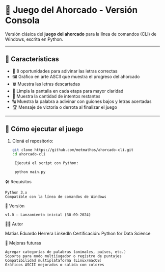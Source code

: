 # 🎲 Juego del Ahorcado - Versión Consola

Versión clásica del **juego del ahorcado** para la línea de comandos (CLI) de Windows, escrita en Python.

---

## 📌 Características

- 🎯 8 oportunidades para adivinar las letras correctas
- 🖼️ Gráfico en arte ASCII que muestra el progreso del ahorcado
- 🗑️ Muestra las letras descartadas
- 🧹 Limpia la pantalla en cada etapa para mayor claridad
- 🔢 Muestra la cantidad de intentos restantes
- 🔠 Muestra la palabra a adivinar con guiones bajos y letras acertadas
- 🏆 Mensaje de victoria o derrota al finalizar el juego

---

## 🚀 Cómo ejecutar el juego

1. Cloná el repositorio:
   ```bash
   git clone https://github.com/metmathos/ahorcado-cli.git
   cd ahorcado-cli

    Ejecutá el script con Python:

    python main.py

🛠️ Requisitos

    Python 3.x
    Compatible con la línea de comandos de Windows

📅 Versión

    v1.0 – Lanzamiento inicial (30-09-2024)

👨‍💻 Autor

Matías Eduardo Herrera
LinkedIn
Certificación: Python for Data Science


🔮 Mejoras futuras

    Agregar categorías de palabras (animales, países, etc.)
    Soporte para modo multijugador o registro de puntajes
    Compatibilidad multiplataforma (Linux/macOS)
    Gráficos ASCII mejorados o salida con colores